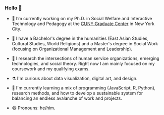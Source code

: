 ### Hello 👋

- 🔭 I’m currently working on my Ph.D. in Social Welfare and Interactive Technology and Pedagogy at the [CUNY Graduate Center](https://www.gc.cuny.edu/) in New York City.
- 📜 I have a Bachelor's degree in the humanities (East Asian Studies, Cultural Studies, World Religions) and a Master's degree in Social Work (focusing on Organizational Management and Leadership).
- 🔬 I research the intersections of human service organizations, emerging technologies, and social theory. Right now I am mainly focused on my coursework and my qualifying exams.

- ⚗️ I'm curious about data visualization, digital art, and design.
- 🌱 I'm currently learning a mix of programming (JavaScript, R, Python), research methods, and how to develop a sustainable system for balancing an endless avalanche of work and projects.

- 😄 Pronouns: he/him.

<!--
**perlsdiver/perlsdiver** is a ✨ _special_ ✨ repository because its `README.md` (this file) appears on your GitHub profile.

Here are some ideas to get you started:

- 🔭 I’m currently working on ...
- 🌱 I’m currently learning ...
- 👯 I’m looking to collaborate on ...
- 🤔 I’m looking for help with ...
- 💬 Ask me about ...
- 📫 How to reach me: ...
- 😄 Pronouns: ...
- ⚡ Fun fact: ...
-->
